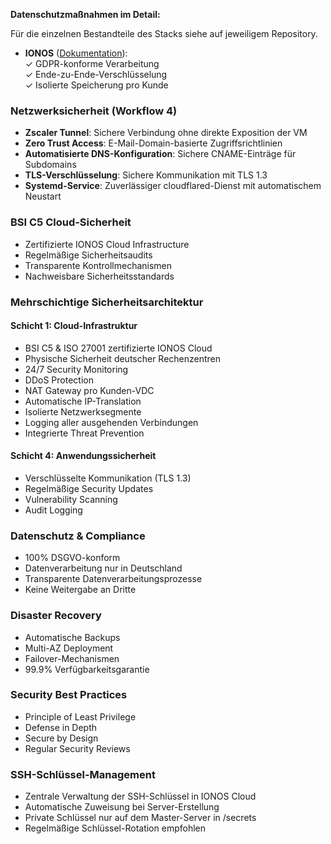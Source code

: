 
**Datenschutzmaßnahmen im Detail:**  

Für die einzelnen Bestandteile des Stacks siehe auf jeweiligem Repository.

- **IONOS** ([Dokumentation](https://docs.ionos.com/cloud/ai/ai-model-hub/data-handling)):  
  ✓ GDPR-konforme Verarbeitung  
  ✓ Ende-zu-Ende-Verschlüsselung  
  ✓ Isolierte Speicherung pro Kunde  
  


### Netzwerksicherheit (Workflow 4)
- **Zscaler Tunnel**: Sichere Verbindung ohne direkte Exposition der VM
- **Zero Trust Access**: E-Mail-Domain-basierte Zugriffsrichtlinien
- **Automatisierte DNS-Konfiguration**: Sichere CNAME-Einträge für Subdomains
- **TLS-Verschlüsselung**: Sichere Kommunikation mit TLS 1.3
- **Systemd-Service**: Zuverlässiger cloudflared-Dienst mit automatischem Neustart


### BSI C5 Cloud-Sicherheit
- Zertifizierte IONOS Cloud Infrastructure
- Regelmäßige Sicherheitsaudits
- Transparente Kontrollmechanismen
- Nachweisbare Sicherheitsstandards

### Mehrschichtige Sicherheitsarchitektur

#### Schicht 1: Cloud-Infrastruktur
- BSI C5 & ISO 27001 zertifizierte IONOS Cloud
- Physische Sicherheit deutscher Rechenzentren
- 24/7 Security Monitoring
- DDoS Protection
- NAT Gateway pro Kunden-VDC
- Automatische IP-Translation
- Isolierte Netzwerksegmente
- Logging aller ausgehenden Verbindungen
- Integrierte Threat Prevention


#### Schicht 4: Anwendungssicherheit
- Verschlüsselte Kommunikation (TLS 1.3)
- Regelmäßige Security Updates
- Vulnerability Scanning
- Audit Logging

### Datenschutz & Compliance
- 100% DSGVO-konform
- Datenverarbeitung nur in Deutschland
- Transparente Datenverarbeitungsprozesse
- Keine Weitergabe an Dritte

### Disaster Recovery
- Automatische Backups
- Multi-AZ Deployment
- Failover-Mechanismen
- 99.9% Verfügbarkeitsgarantie

### Security Best Practices
- Principle of Least Privilege
- Defense in Depth
- Secure by Design
- Regular Security Reviews

### SSH-Schlüssel-Management
- Zentrale Verwaltung der SSH-Schlüssel in IONOS Cloud
- Automatische Zuweisung bei Server-Erstellung
- Private Schlüssel nur auf dem Master-Server in /secrets
- Regelmäßige Schlüssel-Rotation empfohlen
